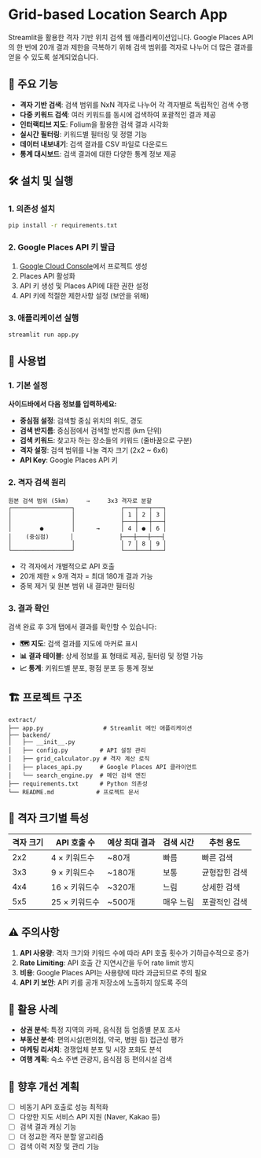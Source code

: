 # Grid-based Location Search App

Streamlit을 활용한 격자 기반 위치 검색 웹 애플리케이션입니다. Google Places API의 한 번에 20개 결과 제한을 극복하기 위해 검색 범위를 격자로 나누어 더 많은 결과를 얻을 수 있도록 설계되었습니다.

## 🚀 주요 기능

- **격자 기반 검색**: 검색 범위를 NxN 격자로 나누어 각 격자별로 독립적인 검색 수행
- **다중 키워드 검색**: 여러 키워드를 동시에 검색하여 포괄적인 결과 제공
- **인터랙티브 지도**: Folium을 활용한 검색 결과 시각화
- **실시간 필터링**: 키워드별 필터링 및 정렬 기능
- **데이터 내보내기**: 검색 결과를 CSV 파일로 다운로드
- **통계 대시보드**: 검색 결과에 대한 다양한 통계 정보 제공

## 🛠️ 설치 및 실행

### 1. 의존성 설치

```bash
pip install -r requirements.txt
```

### 2. Google Places API 키 발급

1. [Google Cloud Console](https://console.cloud.google.com/)에서 프로젝트 생성
2. Places API 활성화
3. API 키 생성 및 Places API에 대한 권한 설정
4. API 키에 적절한 제한사항 설정 (보안을 위해)

### 3. 애플리케이션 실행

```bash
streamlit run app.py
```

## 📖 사용법

### 1. 기본 설정

**사이드바에서 다음 정보를 입력하세요:**

- **중심점 설정**: 검색할 중심 위치의 위도, 경도
- **검색 반지름**: 중심점에서 검색할 반지름 (km 단위)
- **검색 키워드**: 찾고자 하는 장소들의 키워드 (줄바꿈으로 구분)
- **격자 설정**: 검색 범위를 나눌 격자 크기 (2x2 ~ 6x6)
- **API Key**: Google Places API 키

### 2. 격자 검색 원리

```
원본 검색 범위 (5km)     →     3x3 격자로 분할
┌─────────────────┐             ┌───┬───┬───┐
│                 │             │ 1 │ 2 │ 3 │
│                 │             ├───┼───┼───┤
│        ●        │      →      │ 4 │ ● │ 6 │
│    (중심점)      │             ├───┼───┼───┤
│                 │             │ 7 │ 8 │ 9 │
└─────────────────┘             └───┴───┴───┘
```

- 각 격자에서 개별적으로 API 호출
- 20개 제한 × 9개 격자 = 최대 180개 결과 가능
- 중복 제거 및 원본 범위 내 결과만 필터링

### 3. 결과 확인

검색 완료 후 3개 탭에서 결과를 확인할 수 있습니다:

- **🗺️ 지도**: 검색 결과를 지도에 마커로 표시
- **📊 결과 테이블**: 상세 정보를 표 형태로 제공, 필터링 및 정렬 가능
- **📈 통계**: 키워드별 분포, 평점 분포 등 통계 정보

## 🏗️ 프로젝트 구조

```
extract/
├── app.py                 # Streamlit 메인 애플리케이션
├── backend/              
│   ├── __init__.py       
│   ├── config.py         # API 설정 관리
│   ├── grid_calculator.py # 격자 계산 로직
│   ├── places_api.py     # Google Places API 클라이언트
│   └── search_engine.py  # 메인 검색 엔진
├── requirements.txt      # Python 의존성
└── README.md            # 프로젝트 문서
```

## 🔧 격자 크기별 특성

| 격자 크기 | API 호출 수 | 예상 최대 결과 | 검색 시간 | 추천 용도 |
|---------|------------|-------------|----------|----------|
| 2x2     | 4 × 키워드수 | ~80개      | 빠름      | 빠른 검색 |
| 3x3     | 9 × 키워드수 | ~180개     | 보통      | 균형잡힌 검색 |
| 4x4     | 16 × 키워드수 | ~320개     | 느림      | 상세한 검색 |
| 5x5     | 25 × 키워드수 | ~500개     | 매우 느림  | 포괄적인 검색 |

## ⚠️ 주의사항

1. **API 사용량**: 격자 크기와 키워드 수에 따라 API 호출 횟수가 기하급수적으로 증가
2. **Rate Limiting**: API 호출 간 지연시간을 두어 rate limit 방지
3. **비용**: Google Places API는 사용량에 따라 과금되므로 주의 필요
4. **API 키 보안**: API 키를 공개 저장소에 노출하지 않도록 주의

## 🎯 활용 사례

- **상권 분석**: 특정 지역의 카페, 음식점 등 업종별 분포 조사
- **부동산 분석**: 편의시설(편의점, 약국, 병원 등) 접근성 평가  
- **마케팅 리서치**: 경쟁업체 분포 및 시장 포화도 분석
- **여행 계획**: 숙소 주변 관광지, 음식점 등 편의시설 검색

## 🔮 향후 개선 계획

- [ ] 비동기 API 호출로 성능 최적화
- [ ] 다양한 지도 서비스 API 지원 (Naver, Kakao 등)
- [ ] 검색 결과 캐싱 기능
- [ ] 더 정교한 격자 분할 알고리즘
- [ ] 검색 이력 저장 및 관리 기능 